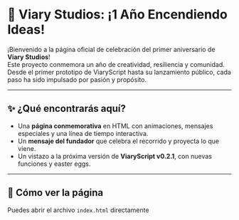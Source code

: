 # 🎉 Viary Studios: ¡1 Año Encendiendo Ideas!

¡Bienvenido a la página oficial de celebración del primer aniversario de **Viary Studios**!  
Este proyecto conmemora un año de creatividad, resiliencia y comunidad. Desde el primer prototipo de ViaryScript hasta su lanzamiento público, cada paso ha sido impulsado por pasión y propósito.

---

## ✨ ¿Qué encontrarás aquí?

- Una **página conmemorativa** en HTML con animaciones, mensajes especiales y una línea de tiempo interactiva.
- Un **mensaje del fundador** que celebra el recorrido y proyecta lo que viene.
- Un vistazo a la próxima versión de **ViaryScript v0.2.1**, con nuevas funciones y easter eggs.

---

## 🚀 Cómo ver la página

Puedes abrir el archivo `index.html` directamente
